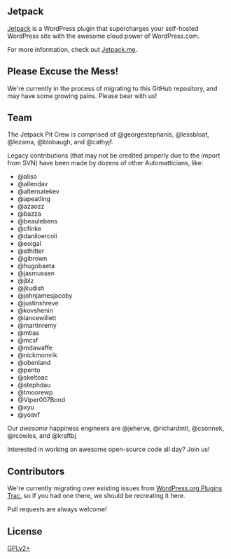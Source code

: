 ## Jetpack

[Jetpack](http://jetpack.me/) is a WordPress plugin that supercharges your self-hosted WordPress site with the awesome cloud power of WordPress.com.

For more information, check out [Jetpack.me](http://jetpack.me/).

## Please Excuse the Mess!

We're currently in the process of migrating to this GitHub repository, and may have some growing pains. Please bear with us!

## Team

The Jetpack Pit Crew is comprised of @georgestephanis, @lessbloat, @lezama, @blobaugh, and @cathyjf.

Legacy contributions (that may not be credited properly due to the import from SVN) have been made by dozens of other Automatticians, like:

* @aliso
* @allendav
* @alternatekev
* @apeatling
* @azaozz
* @bazza
* @beaulebens
* @cfinke
* @daniloercoli
* @eoigal
* @ethitter
* @gibrown
* @hugobaeta
* @jasmussen
* @jblz
* @jkudish
* @johnjamesjacoby
* @justinshreve
* @kovshenin
* @lancewillett
* @martinremy
* @mtias
* @mcsf
* @mdawaffe
* @nickmomrik
* @obenland
* @pento
* @skeltoac
* @stephdau
* @tmoorewp
* @Viper007Bond
* @xyu
* @yoavf

Our _awesome_ happiness engineers are @jeherve, @richardmtl, @csonnek, @rcowles, and @kraftbj

Interested in working on awesome open-source code all day? Join us!

## Contributors

We're currently migrating over existing issues from [WordPress.org Plugins Trac](http://plugins.trac.wordpress.org/report/9?COMPONENT=jetpack), so if you had one there, we should be recreating it here.

Pull requests are always welcome!

## License

[GPLv2+](http://www.gnu.org/licenses/gpl-2.0.html)
